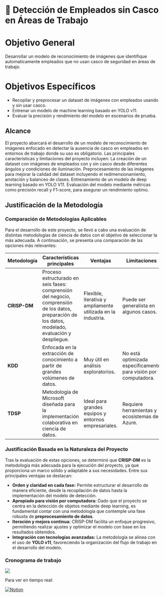 # 📜 Detección de Empleados sin Casco en Áreas de Trabajo

# Objetivo General
Desarrollar un modelo de reconocimiento de imágenes que identifique automaticamente empleados que no usan casco de seguridad en áreas de trabajo.
# Objetivos Específicos
- Recopilar y preprocesar un dataset de imágenes con empleados usando y sin usar casco.
- Entrenar un modelo de machine learning basado en YOLO v11.
- Evaluar la precisión y rendimiento del modelo en escenarios de prueba.

## Alcance
El proyecto abarcará el desarrollo de un modelo de reconocimiento de imágenes enfocado en detectar la ausencia de casco en empleados en entornos de trabajo donde su uso es obligatorio. Las principales características y limitaciones del proyecto incluyen:
La creación de un dataset con imágenes de empleados con y sin casco desde diferentes ángulos y condiciones de iluminación.
Preprocesamiento de las imágenes para mejorar la calidad del dataset incluyendo el redimensionamiento, anotación y balanceo de clases.
Entrenamiento de un modelo de deep learning basado en YOLO V11.
Evaluación del modelo mediante métricas como precisión recall y F1-score, para asegurar un rendimiento optimo.

## **Justificación de la Metodología**

### Comparación de Metodologías Aplicables

Para el desarrollo de este proyecto, se llevó a cabo una evaluación de distintas metodologías de ciencia de datos con el objetivo de seleccionar la más adecuada. A continuación, se presenta una comparación de las opciones más relevantes:

| Metodología  | Características principales | Ventajas | Limitaciones |
|-------------|-----------------------------|----------|--------------|
| **CRISP-DM** | Proceso estructurado en seis fases: comprensión del negocio, comprensión de los datos, preparación de los datos, modelado, evaluación y despliegue. | Flexible, iterativa y ampliamente utilizada en la industria. | Puede ser generalista en algunos casos. |
| **KDD** | Enfocada en la extracción de conocimiento a partir de grandes volúmenes de datos. | Muy útil en análisis exploratorios. | No está optimizada específicamente para visión por computadora. |
| **TDSP** | Metodología de Microsoft diseñada para la implementación colaborativa en ciencia de datos. | Ideal para grandes equipos y entornos empresariales. | Requiere herramientas y ecosistemas de Azure. |

### Justificación Basada en la Naturaleza del Proyecto

Tras la evaluación de estas opciones, se determinó que **CRISP-DM** es la metodología más adecuada para la ejecución del proyecto, ya que proporciona un marco sólido y adaptable a sus necesidades. Entre sus principales ventajas se destacan:

- **Orden y claridad en cada fase:** Permite estructurar el desarrollo de manera eficiente, desde la recopilación de datos hasta la implementación del modelo de detección.
- **Apropiado para visión por computadora:** Dado que el proyecto se centra en la detección de objetos mediante deep learning, es fundamental contar con una metodología que contemple una fase robusta de **preprocesamiento de datos**.
- **Iteración y mejora continua:** CRISP-DM facilita un enfoque progresivo, permitiendo realizar ajustes y optimizar el modelo con base en los resultados obtenidos.
- **Integración con tecnologías avanzadas:** La metodología se alinea con el uso de **YOLO v11**, favoreciendo la organización del flujo de trabajo en el desarrollo del modelo.

### Cronograma de trabajo
 ![](https://drive.google.com/uc?export=view&id=1Ol7RH8Jm3Xs90ixwyDtzuTP0UGiBjZwH)

Para ver en tiempo real: 

[![Notion](https://img.shields.io/badge/Notion-Cronograma-blue?logo=notion)](https://statuesque-stay-3a5.notion.site/Cronograma-de-Trabajo-19aa98e9a80580daa2e9d243a09fdbe9)
